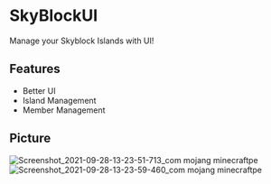 # SkyBlockUI
Manage your Skyblock Islands with UI!

## Features
- Better UI
- Island Management
- Member Management

## Picture
![Screenshot_2021-09-28-13-23-51-713_com mojang minecraftpe](https://user-images.githubusercontent.com/62336632/135079747-03b1a20e-327a-4405-afc6-4a6bc8f6b1bf.jpg)
![Screenshot_2021-09-28-13-23-59-460_com mojang minecraftpe](https://user-images.githubusercontent.com/62336632/135079903-eb4ea5d2-7a42-4809-9730-85a8816bc155.jpg)
